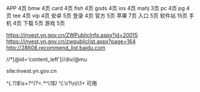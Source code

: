 APP    4页
bmw    4页
card   4页
fish   4页
gods   4页
ios    4页
mahj   3页
pc     4页
pg     4页
tee    4页
vip    4页
安卓   5页
登录   4页
官方   5页
苹果   7页
入口   5页
软件站 15页
手机   4页
下载   5页
游戏   5页

https://invest.yn.gov.cn/ZWPublicInfo.aspx?id=20015
https://invest.yn.gov.cn/zwpubliclist.aspx?page=164
http://28608.recommend_list.baidu.com

//*[@id='content_left']//div/@mu

site:invest.yn.gov.cn

^(.*?)$\s+?^(?=.*^\1$)
^(.*\r?\n)\1+ 可用